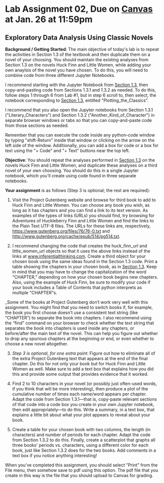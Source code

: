 # Lab Assignment 02, Due on [Canvas](https://psu.instructure.com/) at Jan. 26 at 11:59pm
## Exploratory Data Analysis Using Classic Novels

**Background / Getting Started**:  The main objective of today's lab is to repeat the activities in Section 1.3 of the textbook and then duplicate them on a novel of your choosing.  You should maintain the existing analyses from Section 1.3 on the novels Huck Finn and Little Women, while adding your own anaylsis of the novel you have chosen.  To do this, you will need to combine code from three different Jupyter Notebooks.

I recommend starting with the Jupyter Notebook from [Section 1.3](https://inferentialthinking.com/chapters/01/3/Plotting_the_Classics.html), then copy-and-pasting code from Sections 1.3.1 and 1.3.2 as needed.  To do this, follow steps 1 through 6 from Lab #1, but in step 6 scroll to, then select, the notebook corresponding to [Section 1.3](https://inferentialthinking.com/chapters/01/3/Plotting_the_Classics.html), entitled "Plotting_the_Classics". 

I recommend that you also open the Jupyter notebooks from Section 1.3.1 ("Literary_Characters") and Section 1.3.2 ("Another_Kind_of_Character") in separate browser windows or tabs so that you can copy-and-paste code from those sections as needed.

Remember that you can execute the code inside any python-code window by typing "shift-Return" inside that window or clicking on the arrow on the left side of the window.   Additionally, you can add a box for code or a box for text using the "+ Code" and "+ Text" buttons near the top left.  

**Objective**:  You should repeat the analyses performed in [Section 1.3](https://inferentialthinking.com/chapters/01/3/Plotting_the_Classics.html) on the novels Huck Finn and Little Women, and duplicate these analyses on a third novel of your own choosing.  You should do this in a single Jupyter notebook, which you'll create using code found in three separate notebooks.  

**Your assignment** is as follows (Step 3 is optional; the rest are required):

1.	Visit the Project Gutenberg website and browse for third book to add to Huck Finn and Little Women.  You can choose any book you wish, as long as it has chapters and you can find a link to its text version.  As examples of the types of links (URLs) you should find, try browsing for Adventures of Huckleberry Finn and Little Women and find the links to the Plain Text UTF-8 files.  The URLs for these links are, respectively, https://www.gutenberg.org/files/76/76-0.txt and http://www.gutenberg.org/cache/epub/514/pg514.txt. 

2.	I recommend changing the code that creates the huck_finn_url and little_women_url objects so that it uses the above links instead of the links at www.inferentialthinking.com. Create a third object for your chosen book using the same ideas found in the Section 1.3 code.  Print a table showing the chapters in your chosen book, as in [Section 1.3](https://inferentialthinking.com/chapters/01/3/Plotting_the_Classics.html).  Keep in mind that you may have to change the capitalization of the word "CHAPTER," depending on how your chosen book begins new chapters.  Also, using the example of Huck Finn, be sure to modify your code if your book includes a Table of Contents that python interprets as multiple "CHAPTER"s. 

_Some of the books at Project Gutenberg don’t work very well with this assignment.  You might find that you need to switch books if, for example, the book you first choose doesn’t use a consistent text string (like “CHAPTER”) to separate the book into chapters. I also recommend using the “find” command on your browser to check whether the text string that separates the book into chapters is used inside any chapters, or before/after the main text of the novel.  This can help you figure out whether to drop any spurious chapters at the beginning or end, or even whether to choose a new novel altogether.

3.	_Step 3 is optional, for one extra point:_  Figure out how to eliminate all of the extra Project Gutenberg text that appears at the end of the final chapter.  Do this for not only your book but for Huck Finn and Little Women as well.  Make sure to add a text box that explains how you did this and provide some output that provides evidence that it worked.  

4.	Find 2 to 10 characters in your novel (or possibly just often-used words, if you think that will be more interesting), then produce a plot of the cumulative number of times each name/word appears per chapter.  Adapt the code from Section 1.3.1—that is, copy-paste relevant sections of that code into a code box you create in your own Jupyter notebook, then edit appropriately—to do this.  Write a summary, in a text box, that explains a little bit about what your plot appears to reveal about your book.  

5.	Create a table for your chosen book with two columns, the length (in characters) and number of periods for each chapter.  Adapt the code from Section 1.3.2 to do this.  Finally, create a scatterplot that graphs all three books' periods vs. characters, using a different color for each book, just like Section 1.3.2 does for the two books.  Add comments in a text box if you notice anything interesting!

When you've completed this assignment, you should select "Print" from the File menu, then somehow save to pdf using this option.  The pdf file that you create in this way is the file that you should upload to Canvas for grading.  
